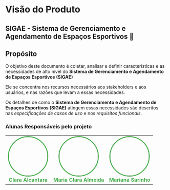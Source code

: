 # Visão do Produto
## SIGAE - Sistema de Gerenciamento e Agendamento de Espaços Esportivos 🏐

## Propósito

O objetivo deste documento é coletar, analisar e definir características e as necessidades de alto nível do **Sistema de Gerenciamento e Agendamento de Espaços Esportivos (SIGAE)**

Ele se concentra nos recursos necessários aos stakeholders e aos usuários, e nas razões que levam a essas necessidades.

Os detalhes de como o **Sistema de Gerenciamento e Agendamento de Espaços Esportivos (SIGAE)** atingem essas necessidades são descritos nas _especificações de casos de uso_ e nos _requisitos funcionais_.



### Alunas Responsáveis pelo projeto 
<table>
  <tr>
    <td align="center">
      <a href="https://github.com/clarabalcantara">
        <img src="https://github.com/clarabalcantara.png" width="120" height="120" style="border-radius: 50%; border: 3px solid #4CAF50;"/>
      </a>
      <br>
      <strong><a href="https://github.com/oiclai" style="text-decoration: none; color: #4CAF50;">Clara Alcantara</a></strong>
    </td>
    <td align="center">
      <a href="https://github.com/euclaraalmeida">
        <img src="https://github.com/euclaraalmeida.png" width="120" height="120" style="border-radius: 50%; border: 3px solid #4CAF50;"/>
      </a>
      <br>
      <strong><a href="https://github.com/euclaraalmeida" style="text-decoration: none; color: #4CAF50;">Maria Clara Almeida</a></strong>
    </td>
    <td align="center">
      <a href="https://github.com/marisarinho">
        <img src="https://github.com/marisarinho.png" width="120" height="120" style="border-radius: 50%; border: 3px solid #4CAF50;"/>
      </a>
      <br>
      <strong><a href="https://github.com/marisarinho" style="text-decoration: none; color: #4CAF50;">Mariana Sarinho</a></strong>
    </td>
  </tr>
</table>


